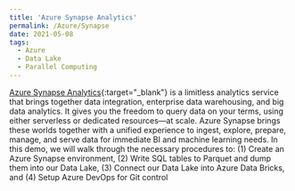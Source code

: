 ```yaml
---
title: 'Azure Synapse Analytics'
permalink: /Azure/Synapse
date: 2021-05-08
tags:
  - Azure
  - Data Lake
  - Parallel Computing
---
```


[Azure Synapse Analytics](/azure/synapse.html){:target="_blank"} is a limitless analytics service that brings together data integration, enterprise data warehousing, and big data analytics. It gives you the freedom to query data on your terms, using either serverless or dedicated resources—at scale. Azure Synapse brings these worlds together with a unified experience to ingest, explore, prepare, manage, and serve data for immediate BI and machine learning needs. In this demo, we will walk through the necessary procedures to: (1) Create an Azure Synapse environment, (2) Write SQL tables to Parquet and dump them into our Data Lake, (3) Connect our Data Lake into Azure Data Bricks, and (4) Setup Azure DevOps for Git control
